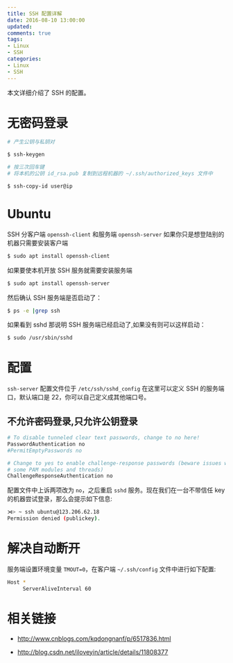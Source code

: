 ```yaml
---
title: SSH 配置详解
date: 2016-08-10 13:00:00
updated:
comments: true
tags:
- Linux
- SSH
categories:
- Linux
- SSH
---
```


本文详细介绍了 SSH 的配置。

<!--more-->

# 无密码登录

```bash
# 产生公钥与私钥对

$ ssh-keygen

# 按三次回车键
# 将本机的公钥 id_rsa.pub 复制到远程机器的 ~/.ssh/authorized_keys 文件中

$ ssh-copy-id user@ip
```

# Ubuntu

SSH 分客户端 `openssh-client` 和服务端 `openssh-server` 如果你只是想登陆别的机器只需要安装客户端

```bash
$ sudo apt install openssh-client
```

如果要使本机开放 SSH 服务就需要安装服务端

```bash
$ sudo apt install openssh-server
```

然后确认 SSH 服务端是否启动了：

```bash
$ ps -e |grep ssh
```

如果看到 sshd 那说明 SSH 服务端已经启动了,如果没有则可以这样启动：

```bash
$ sudo /usr/sbin/sshd
```

# 配置

`ssh-server` 配置文件位于 `/etc/ssh/sshd_config` 在这里可以定义 SSH 的服务端口，默认端口是 22，你可以自己定义成其他端口号。

## 不允许密码登录,只允许公钥登录

```bash
# To disable tunneled clear text passwords, change to no here!
PasswordAuthentication no
#PermitEmptyPasswords no

# Change to yes to enable challenge-response passwords (beware issues with
# some PAM modules and threads)
ChallengeResponseAuthentication no
```

配置文件中上诉两项改为 `no`，之后重启 `sshd` 服务。现在我们在一台不带信任 key 的机器尝试登录，那么会提示如下信息:

```bash
⋊> ~ ssh ubuntu@123.206.62.18
Permission denied (publickey).
```

# 解决自动断开

服务端设置环境变量 `TMOUT=0`，在客户端 `~/.ssh/config` 文件中进行如下配置:

```bash
Host *
     ServerAliveInterval 60
```

# 相关链接

* http://www.cnblogs.com/kqdongnanf/p/6517836.html

* http://blog.csdn.net/iloveyin/article/details/11808377
